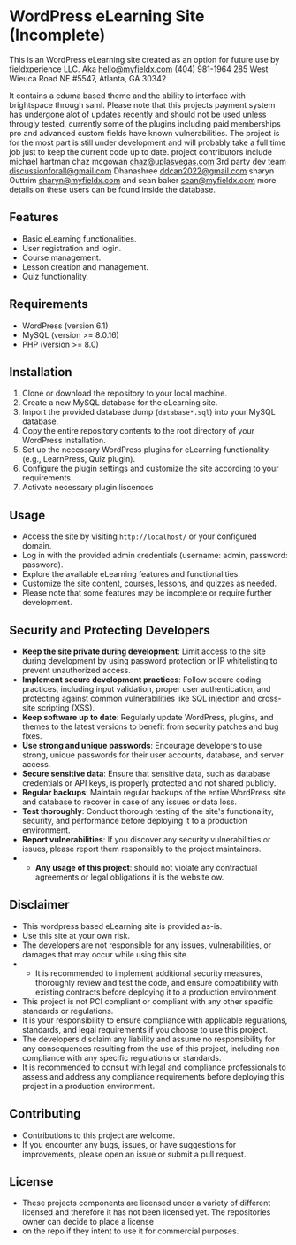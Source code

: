 # WordPress eLearning Site (Incomplete)

This is an  WordPress eLearning site created as an option for future use by fieldxperience LLC. 
Aka hello@myfieldx.com
(404) 981-1964
285 West Wieuca Road NE #5547​,
Atlanta, GA 30342​

It contains a eduma based theme  and the ability to interface with brightspace through saml. Please note that this projects payment system has undergone alot of updates recently and should not be used unless througly tested, currently some of the plugins including paid memberships pro and advanced custom fields have known vulnerabilities. The project is for the most part  is still under development and will probably take a full time job just to keep the current code up
to date. project contributors include michael hartman chaz mcgowan chaz@uplasvegas.com 3rd party dev team discussionforall@gmail.com Dhanashree ddcan2022@gmail.com sharyn Outtrim sharyn@myfieldx.com  and sean baker sean@myfieldx.com more details on  these users can be found inside the database. 
 

## Features

- Basic eLearning functionalities.
- User registration and login.
- Course management.
- Lesson creation and management.
- Quiz functionality.

## Requirements

- WordPress (version 6.1)
- MySQL (version >= 8.0.16)
- PHP (version >= 8.0)

## Installation

1. Clone or download the repository to your local machine.
2. Create a new MySQL database for the eLearning site.
3. Import the provided database dump (`database*.sql`) into your MySQL database.
4. Copy the entire repository contents to the root directory of your WordPress installation.
5. Set up the necessary WordPress plugins for eLearning functionality (e.g., LearnPress, Quiz plugin).
6. Configure the plugin settings and customize the site according to your requirements.
7. Activate necessary plugin liscences  


## Usage

- Access the site by visiting `http://localhost/` or your configured domain.
- Log in with the provided admin credentials (username: admin, password: password).
- Explore the available eLearning features and functionalities.
- Customize the site content, courses, lessons, and quizzes as needed.
- Please note that some features may be incomplete or require further development.


## Security and Protecting Developers

- **Keep the site private during development**: Limit access to the site during development by using password protection or IP whitelisting to prevent unauthorized access.
- **Implement secure development practices**: Follow secure coding practices, including input validation, proper user authentication, and protecting against common vulnerabilities like SQL injection and cross-site scripting (XSS).
- **Keep software up to date**: Regularly update WordPress, plugins, and themes to the latest versions to benefit from security patches and bug fixes.
- **Use strong and unique passwords**: Encourage developers to use strong, unique passwords for their user accounts, database, and server access.
- **Secure sensitive data**: Ensure that sensitive data, such as database credentials or API keys, is properly protected and not shared publicly.
- **Regular backups**: Maintain regular backups of the entire WordPress site and database to recover in case of any issues or data loss.
- **Test thoroughly**: Conduct thorough testing of the site's functionality, security, and performance before deploying it to a production environment.
- **Report vulnerabilities**: If you discover any security vulnerabilities or issues, please report them responsibly to the project maintainers.
- - **Any usage of this project**:  should not violate any contractual agreements or legal obligations it is the website ow.


## Disclaimer

- This wordpress based  eLearning site is provided as-is.
- Use this site at your own risk.
- The developers are not responsible for any issues, vulnerabilities, or damages that may occur while using this site.
- - It is recommended to implement additional security measures, thoroughly review and test the code, and ensure compatibility with existing contracts before deploying it to a production environment.
- This project is not PCI compliant or compliant with any other specific standards or regulations.
- It is your responsibility to ensure compliance with applicable regulations, standards, and legal requirements if you choose to use this project.
- The developers disclaim any liability and assume no responsibility for any consequences resulting from the use of this project, including non-compliance with any specific regulations or standards.
- It is recommended to consult with legal and compliance professionals to assess and address any compliance requirements before deploying this project in a production environment.


## Contributing

- Contributions to this project are welcome.
- If you encounter any bugs, issues, or have suggestions for improvements, please open an issue or submit a pull request.

## License

- These projects components are licensed under a variety of different licensed and therefore it has not been licensed yet. The repositories owner can decide to place a license 
- on the repo if they intent to use it for commercial purposes. 
